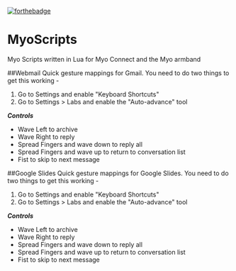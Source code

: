 [![forthebadge](http://forthebadge.com/badges/gluten-free.svg)](http://forthebadge.com)

MyoScripts
==========

Myo Scripts written in Lua for Myo Connect and the Myo armband

##Webmail
Quick gesture mappings for Gmail. You need to do two things to get this working -

1. Go to Settings and enable "Keyboard Shortcuts"
2. Go to Settings > Labs and enable the "Auto-advance" tool

***Controls***

* Wave Left to archive
* Wave Right to reply
* Spread Fingers and wave down to reply all
* Spread Fingers and wave up to return to conversation list
* Fist to skip to next message

##Google Slides
Quick gesture mappings for Google Slides. You need to do two things to get this working -

1. Go to Settings and enable "Keyboard Shortcuts"
2. Go to Settings > Labs and enable the "Auto-advance" tool

***Controls***

* Wave Left to archive
* Wave Right to reply
* Spread Fingers and wave down to reply all
* Spread Fingers and wave up to return to conversation list
* Fist to skip to next message
